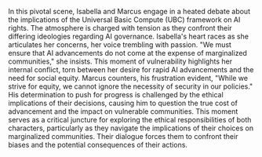 In this pivotal scene, Isabella and Marcus engage in a heated debate about the implications of the Universal Basic Compute (UBC) framework on AI rights. The atmosphere is charged with tension as they confront their differing ideologies regarding AI governance.
Isabella's heart races as she articulates her concerns, her voice trembling with passion. "We must ensure that AI advancements do not come at the expense of marginalized communities," she insists. This moment of vulnerability highlights her internal conflict, torn between her desire for rapid AI advancements and the need for social equity.
Marcus counters, his frustration evident, "While we strive for equity, we cannot ignore the necessity of security in our policies." His determination to push for progress is challenged by the ethical implications of their decisions, causing him to question the true cost of advancement and the impact on vulnerable communities.
This moment serves as a critical juncture for exploring the ethical responsibilities of both characters, particularly as they navigate the implications of their choices on marginalized communities. Their dialogue forces them to confront their biases and the potential consequences of their actions.
